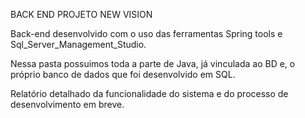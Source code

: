 BACK END PROJETO NEW VISION

Back-end desenvolvido com o uso das ferramentas Spring tools e Sql_Server_Management_Studio.

Nessa pasta possuimos toda a parte de Java, já vinculada ao BD e, o próprio banco de dados que foi desenvolvido em SQL.

Relatório detalhado da funcionalidade do sistema e do processo de desenvolvimento em breve.
